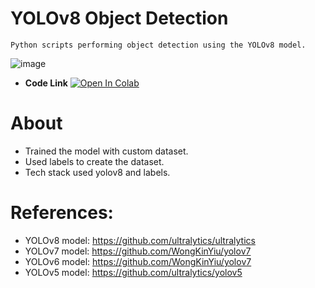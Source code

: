 # YOLOv8 Object Detection
    Python scripts performing object detection using the YOLOv8 model.
    
![image](https://media.licdn.com/dms/image/C5612AQGa7wgjmpiYug/article-cover_image-shrink_600_2000/0/1610814232977?e=2147483647&v=beta&t=1Z2e0YUeer_gAdiPunPBpX6mjkSukpd9KMCOInd0puo)
- **Code Link** [![Open In Colab](https://colab.research.google.com/assets/colab-badge.svg)](https://colab.research.google.com/drive/1U6pXtV7oleSHYgxpufbU5LJiqlcRBqQ9?usp=sharing)
# About
  * Trained the model with custom dataset.
  * Used labels to create the dataset.
  * Tech stack used yolov8 and labels.
# References:
  * YOLOv8 model: https://github.com/ultralytics/ultralytics
  * YOLOv7 model: https://github.com/WongKinYiu/yolov7
  * YOLOv6 model: https://github.com/WongKinYiu/yolov7
  * YOLOv5 model: https://github.com/ultralytics/yolov5
